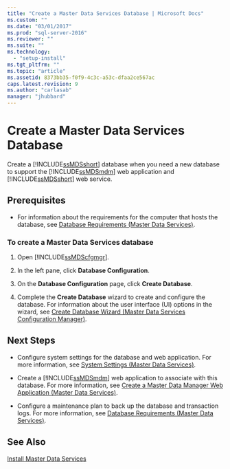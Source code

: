 ```yaml
---
title: "Create a Master Data Services Database | Microsoft Docs"
ms.custom: ""
ms.date: "03/01/2017"
ms.prod: "sql-server-2016"
ms.reviewer: ""
ms.suite: ""
ms.technology: 
  - "setup-install"
ms.tgt_pltfrm: ""
ms.topic: "article"
ms.assetid: 8373bb35-f0f9-4c3c-a53c-dfaa2ce567ac
caps.latest.revision: 9
ms.author: "carlasab"
manager: "jhubbard"
---
```

# Create a Master Data Services Database
  Create a [!INCLUDE[ssMDSshort](../../../a9notintoc/includes/ssmdsshort-md.md)] database when you need a new database to support the [!INCLUDE[ssMDSmdm](../../../a9notintoc/includes/ssmdsmdm-md.md)] web application and [!INCLUDE[ssMDSshort](../../../a9notintoc/includes/ssmdsshort-md.md)] web service.  
  
## Prerequisites  
  
-   For information about the requirements for the computer that hosts the database, see [Database Requirements &#40;Master Data Services&#41;](../../../master-data-services/install/windows/database-requirements-master-data-services.md).  
  
### To create a Master Data Services database  
  
1.  Open [!INCLUDE[ssMDScfgmgr](../../../a9retired/includes/ssmdscfgmgr-md.md)].  
  
2.  In the left pane, click **Database Configuration**.  
  
3.  On the **Database Configuration** page, click **Create Database**.  
  
4.  Complete the **Create Database** wizard to create and configure the database. For information about the user interface (UI) options in the wizard, see [Create Database Wizard &#40;Master Data Services Configuration Manager&#41;](../../../master-data-services/create-database-wizard-master-data-services-configuration-manager.md).  
  
## Next Steps  
  
-   Configure system settings for the database and web application. For more information, see [System Settings &#40;Master Data Services&#41;](../../../master-data-services/system-settings-master-data-services.md).  
  
-   Create a [!INCLUDE[ssMDSmdm](../../../a9notintoc/includes/ssmdsmdm-md.md)] web application to associate with this database. For more information, see [Create a Master Data Manager Web Application &#40;Master Data Services&#41;](../../../master-data-services/install/windows/create-a-master-data-manager-web-application-master-data-services.md).  
  
-   Configure a maintenance plan to back up the database and transaction logs. For more information, see [Database Requirements &#40;Master Data Services&#41;](../../../master-data-services/install/windows/database-requirements-master-data-services.md).  
  
## See Also  
 [Install Master Data Services](../../../master-data-services/install/windows/install-master-data-services.md)  
  
  